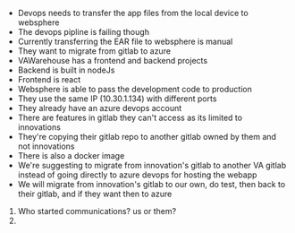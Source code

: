 - Devops needs to transfer the app files from the local device to websphere
- The devops pipline is failing though
- Currently transferring the EAR file to websphere is manual
- They want to migrate from gitlab to azure
- VAWarehouse has a frontend and backend projects
- Backend is built in nodeJs
- Frontend is react
- Websphere is able to pass the development code to production
- They use the same IP (10.30.1.134) with different ports
- They already have an azure devops account
- There are features in gitlab they can't access as its limited to innovations
- They're copying their gitlab repo to another gitlab owned by them and not innovations
- There is also a docker image
- We're suggesting to migrate from innovation's gitlab to another VA gitlab instead of going directly to azure devops for hosting the webapp
- We will migrate from innovation's gitlab to our own, do test, then back to their gitlab, and if they want then to azure



1. Who started communications? us or them?
2. 